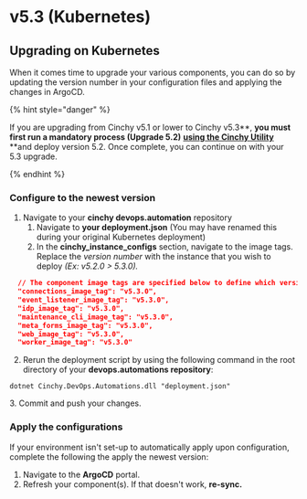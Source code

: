 # v5.3 (Kubernetes)

## Upgrading on Kubernetes

When it comes time to upgrade your various components, you can do so by updating the version number in your configuration files and applying the changes in ArgoCD.

{% hint style="danger" %}

<!-- vale off -->

If you are upgrading from Cinchy v5.1 or lower to Cinchy v5.3**, **you must first run a mandatory process (Upgrade 5.2)** [**using the Cinchy Utility**](https://app.gitbook.com/o/-LDtM6UlhGoQ91uwM5SF/s/F1vvLbEMfTF1UqCFU9hs/\~/changes/287/deployment-guide/upgrade-guides/upgrading-cinchy-versions/cinchy-upgrade-utility) **and deploy version 5.2. Once complete, you can continue on with your 5.3 upgrade.

<!-- vale on -->

{% endhint %}

### Configure to the newest version

1. Navigate to your **cinchy devops.automation** repository
   1. Navigate to **your deployment.json** (You may have renamed this during your original Kubernetes deployment)
   2. In the **cinchy_instance_configs** section, navigate to the image tags. Replace the _version number_ with the instance that you wish to deploy _(Ex: v5.2.0 > 5.3.0)._

```json
  // The component image tags are specified below to define which versions to deploy
  "connections_image_tag": "v5.3.0",
  "event_listener_image_tag": "v5.3.0",
  "idp_image_tag": "v5.3.0",
  "maintenance_cli_image_tag": "v5.3.0",
  "meta_forms_image_tag": "v5.3.0",
  "web_image_tag": "v5.3.0",
  "worker_image_tag": "v5.3.0"
```

2. Rerun the deployment script by using the following command in the root directory of your **devops.automations repository**:

```
dotnet Cinchy.DevOps.Automations.dll "deployment.json"
```

3\. Commit and push your changes.

### Apply the configurations

If your environment isn't set-up to automatically apply upon configuration, complete the following the apply the newest version:

1. Navigate to the **ArgoCD** portal.
2. Refresh your component(s). If that doesn't work, **re-sync.**
